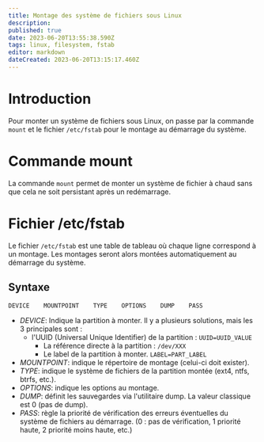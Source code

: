 ```yaml
---
title: Montage des système de fichiers sous Linux
description: 
published: true
date: 2023-06-20T13:55:38.590Z
tags: linux, filesystem, fstab
editor: markdown
dateCreated: 2023-06-20T13:15:17.460Z
---
```


# Introduction
Pour monter un système de fichiers sous Linux, on passe par la commande `mount` et le fichier `/etc/fstab` pour le montage au démarrage du système.

# Commande mount
La commande `mount` permet de monter un système de fichier à chaud sans que cela ne soit persistant après un redémarrage.

# Fichier /etc/fstab
Le fichier `/etc/fstab` est une table de tableau où chaque ligne correspond à un montage. Les montages seront alors montées automatiquement au démarrage du système.

## Syntaxe
```
DEVICE    MOUNTPOINT    TYPE    OPTIONS    DUMP    PASS
```
- *DEVICE*:	Indique la partition à monter. Il y a plusieurs solutions, mais les 3 principales sont :
  - l'UUID (Universal Unique Identifier) de la partition : `UUID=UUID_VALUE` 
	- La référence directe à la partition : `/dev/XXX` 
	- Le label de la partition à monter. `LABEL=PART_LABEL`
- *MOUNTPOINT*: indique le répertoire de montage (celui-ci doit exister).
- *TYPE*:	indique le système de fichiers de la partition montée (ext4, ntfs, btrfs, etc.).
- *OPTIONS*:	indique les options au montage.
- *DUMP*:	définit les sauvegardes via l'utilitaire dump. La valeur classique est 0 (pas de dump).
- *PASS*:	règle la priorité de vérification des erreurs éventuelles du système de fichiers au démarrage. (0 : pas de vérification, 1 priorité haute, 2 priorité moins haute, etc.)